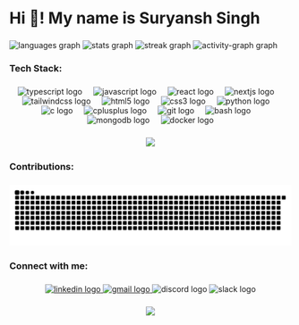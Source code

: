 <h1 align="left">Hi 👋! My name is Suryansh Singh</h1>

###

<div align="left">
  <img src="https://github-readme-stats.vercel.app/api/top-langs?username=devSuryansh&locale=en&hide_title=false&layout=compact&card_width=320&langs_count=4&theme=github_dark&hide_border=true" height="115" alt="languages graph"  />
  <img src="https://github-readme-stats.vercel.app/api?username=devSuryansh&hide_title=false&hide_rank=true&show_icons=true&include_all_commits=false&count_private=true&disable_animations=false&theme=github_dark&locale=en&hide_border=true&custom_title=Stats" height="115" alt="stats graph"  />
  <img src="https://streak-stats.demolab.com?user=devSuryansh&locale=en&mode=daily&theme=github_dark&hide_border=true&border_radius=5" height="115" alt="streak graph"  />
  <img src="https://github-readme-activity-graph.vercel.app/graph?username=devSuryansh&custom_title=Contribution%20Graph&theme=github-dark&radius=5&hide_border=true&area=true" height="275" alt="activity-graph graph"  />
</div>

###

<h3 align="left">Tech Stack:</h3>

###

<div align="center">
  <img src="https://cdn.jsdelivr.net/gh/devicons/devicon/icons/typescript/typescript-original.svg" height="35" alt="typescript logo"  />
  <img width="12" />
  <img src="https://cdn.simpleicons.org/javascript/F7DF1E" height="35" alt="javascript logo"  />
  <img width="12" />
  <img src="https://cdn.simpleicons.org/react/61DAFB" height="35" alt="react logo"  />
  <img width="12" />
  <img src="https://cdn.jsdelivr.net/gh/devicons/devicon/icons/nextjs/nextjs-original.svg" height="35" alt="nextjs logo"  />
  <img width="12" />
  <img src="https://cdn.simpleicons.org/tailwindcss/06B6D4" height="35" alt="tailwindcss logo"  />
  <img width="12" />
  <img src="https://cdn.jsdelivr.net/gh/devicons/devicon/icons/html5/html5-original.svg" height="35" alt="html5 logo"  />
  <img width="12" />
  <img src="https://cdn.jsdelivr.net/gh/devicons/devicon/icons/css3/css3-original.svg" height="35" alt="css3 logo"  />
  <img width="12" />
  <img src="https://cdn.jsdelivr.net/gh/devicons/devicon/icons/python/python-original.svg" height="35" alt="python logo"  />
  <img width="12" />
  <img src="https://cdn.jsdelivr.net/gh/devicons/devicon/icons/c/c-original.svg" height="35" alt="c logo"  />
  <img width="12" />
  <img src="https://cdn.jsdelivr.net/gh/devicons/devicon/icons/cplusplus/cplusplus-original.svg" height="35" alt="cplusplus logo"  />
  <img width="12" />
  <img src="https://cdn.simpleicons.org/git/F05032" height="35" alt="git logo"  />
  <img width="12" />
  <img src="https://cdn.simpleicons.org/gnubash/4EAA25" height="35" alt="bash logo"  />
  <img width="12" />
  <img src="https://cdn.simpleicons.org/mongodb/47A248" height="35" alt="mongodb logo"  />
  <img width="12" />
  <img src="https://cdn.simpleicons.org/docker/2496ED" height="35" alt="docker logo"  />
</div>

###

<div align="center">
  <img height="" src="https://cdn.dribbble.com/userupload/22757066/file/original-b2b362d7e2ec0ff30e1c229ef69d126d.gif"  />
</div>

###

<h3 align="left">Contributions:</h3>

###

<img src="https://raw.githubusercontent.com/devSuryansh/devSuryansh/output/snake.svg" alt="Snake animation" />

###

<h3 align="left">Connect with me:</h3>

###

<div align="center">
  <a href="https://www.linkedin.com/in/suryansh--singh/" target="_blank">
    <img src="https://raw.githubusercontent.com/maurodesouza/profile-readme-generator/master/src/assets/icons/social/linkedin/default.svg" width="59" height="35" alt="linkedin logo"  />
  </a>
  <a href="suryanshg2050@gmail.com" target="_blank">
    <img src="https://raw.githubusercontent.com/maurodesouza/profile-readme-generator/master/src/assets/icons/social/gmail/default.svg" width="59" height="35" alt="gmail logo"  />
  </a href="https://discord.com/users/1193626102963376313" target="_blank">
  <img src="https://raw.githubusercontent.com/maurodesouza/profile-readme-generator/master/src/assets/icons/social/discord/default.svg" width="59" height="35" alt="discord logo"  />
  <img src="https://raw.githubusercontent.com/maurodesouza/profile-readme-generator/master/src/assets/icons/social/slack/default.svg" width="59" height="35" alt="slack logo"  />
</div>

###

<div align="center">
  <img src="https://visitor-badge.laobi.icu/badge?page_id=devSuryansh.devSuryansh&left_text=Profile%20Views"  />
</div>

###

